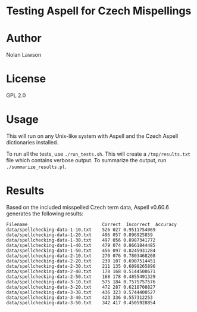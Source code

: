 Testing Aspell for Czech Mispellings
====================================

# Author #
Nolan Lawson

# License #
GPL 2.0

# Usage #

This will run on any Unix-like system with Aspell and the Czech Aspell dictionaries installed.

To run all the tests, use `./run_tests.sh`.  This will create a `/tmp/results.txt` file which contains verbose output.  To summarize the output, run `./summarize_results.pl`.

# Results #

Based on the included misspelled Czech term data, Aspell v0.60.6 generates the following results: 

```
Filename                            Correct  Incorrect  Accuracy
data/spellchecking-data-1-10.txt	526	027	0.9511754069
data/spellchecking-data-1-20.txt	496	057	0.896925859
data/spellchecking-data-1-30.txt	497	056	0.8987341772
data/spellchecking-data-1-40.txt	479	074	0.8661844485
data/spellchecking-data-1-50.txt	456	097	0.8245931284
data/spellchecking-data-2-10.txt	270	076	0.7803468208
data/spellchecking-data-2-20.txt	239	107	0.6907514451
data/spellchecking-data-2-30.txt	211	135	0.6098265896
data/spellchecking-data-2-40.txt	178	168	0.5144508671
data/spellchecking-data-2-50.txt	168	178	0.4855491329
data/spellchecking-data-3-10.txt	575	184	0.7575757576
data/spellchecking-data-3-20.txt	472	287	0.6218708827
data/spellchecking-data-3-30.txt	436	323	0.5744400527
data/spellchecking-data-3-40.txt	423	336	0.557312253
data/spellchecking-data-3-50.txt	342	417	0.4505928854
```
